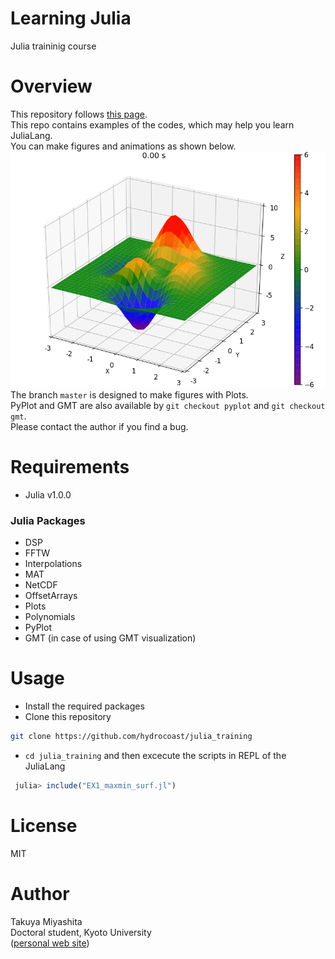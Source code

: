 # Learning Julia
Julia traininig course  

# Overview
This repository follows [this page](https://hydrocoast.jp/index.php?Julia).   
This repo contains examples of the codes, which may help you learn JuliaLang.  
You can make figures and animations as shown below.   
<img src="https://github.com/hydrocoast/julia_training/blob/pyplot/ConAdvEq.gif" width="640">   
The branch `master` is designed to make figures with Plots.  
PyPlot and GMT are also available by `git checkout pyplot` and `git checkout gmt`.   
Please contact the author if you find a bug.  

# Requirements
- Julia v1.0.0
### Julia Packages
- DSP
- FFTW
- Interpolations
- MAT
- NetCDF
- OffsetArrays
- Plots
- Polynomials
- PyPlot
- GMT (in case of using GMT visualization)

# Usage
- Install the required packages   
- Clone this repository
```bash
git clone https://github.com/hydrocoast/julia_training
```
- `cd julia_training` and then excecute the scripts in REPL of the JuliaLang
```julia
 julia> include("EX1_maxmin_surf.jl")
```

# License
MIT  

# Author
Takuya Miyashita   
Doctoral student, Kyoto University  
([personal web site](https://hydrocoast.jp))  
